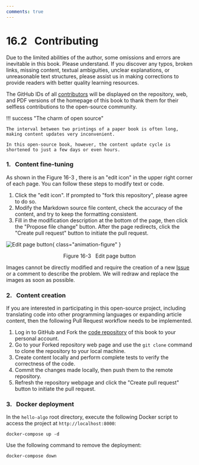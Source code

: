 ```yaml
---
comments: true
---
```


# 16.2 &nbsp; Contributing

Due to the limited abilities of the author, some omissions and errors are inevitable in this book. Please understand. If you discover any typos, broken links, missing content, textual ambiguities, unclear explanations, or unreasonable text structures, please assist us in making corrections to provide readers with better quality learning resources.

The GitHub IDs of all [contributors](https://github.com/krahets/hello-algo/graphs/contributors) will be displayed on the repository, web, and PDF versions of the homepage of this book to thank them for their selfless contributions to the open-source community.

!!! success "The charm of open source"

    The interval between two printings of a paper book is often long, making content updates very inconvenient.
    
    In this open-source book, however, the content update cycle is shortened to just a few days or even hours.

### 1. &nbsp; Content fine-tuning

As shown in the Figure 16-3 , there is an "edit icon" in the upper right corner of each page. You can follow these steps to modify text or code.

1. Click the "edit icon". If prompted to "fork this repository", please agree to do so.
2. Modify the Markdown source file content, check the accuracy of the content, and try to keep the formatting consistent.
3. Fill in the modification description at the bottom of the page, then click the "Propose file change" button. After the page redirects, click the "Create pull request" button to initiate the pull request.

![Edit page button](contribution.assets/edit_markdown.png){ class="animation-figure" }

<p align="center"> Figure 16-3 &nbsp; Edit page button </p>

Images cannot be directly modified and require the creation of a new [Issue](https://github.com/krahets/hello-algo/issues) or a comment to describe the problem. We will redraw and replace the images as soon as possible.

### 2. &nbsp; Content creation

If you are interested in participating in this open-source project, including translating code into other programming languages or expanding article content, then the following Pull Request workflow needs to be implemented.

1. Log in to GitHub and Fork the [code repository](https://github.com/krahets/hello-algo) of this book to your personal account.
2. Go to your Forked repository web page and use the `git clone` command to clone the repository to your local machine.
3. Create content locally and perform complete tests to verify the correctness of the code.
4. Commit the changes made locally, then push them to the remote repository.
5. Refresh the repository webpage and click the "Create pull request" button to initiate the pull request.

### 3. &nbsp; Docker deployment

In the `hello-algo` root directory, execute the following Docker script to access the project at `http://localhost:8000`:

```shell
docker-compose up -d
```

Use the following command to remove the deployment:

```shell
docker-compose down
```
